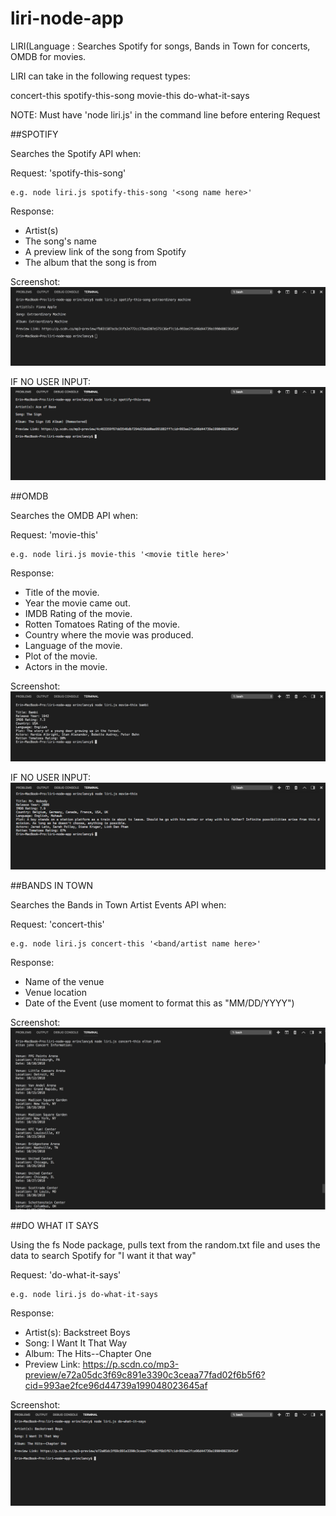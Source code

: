# liri-node-app
LIRI(Language : Searches Spotify for songs, Bands in Town for concerts, OMDB for movies.

LIRI can take in the following request types:

concert-this
spotify-this-song
movie-this
do-what-it-says

NOTE: Must have 'node liri.js' in the command line before entering Request 

##SPOTIFY

Searches the Spotify API when:

Request: 'spotify-this-song'

    e.g. node liri.js spotify-this-song '<song name here>'

Response:  

   * Artist(s)
   * The song's name
   * A preview link of the song from Spotify
   * The album that the song is from

Screenshot:
![spotify](images/spotify-this-song_extraordinaryMachine.png)

IF NO USER INPUT:
![spotify2](images/spotify-this-song_ace.png)

##OMDB

Searches the OMDB API when:

Request: 'movie-this'

    e.g. node liri.js movie-this '<movie title here>'

Response:

   * Title of the movie.
   * Year the movie came out.
   * IMDB Rating of the movie.
   * Rotten Tomatoes Rating of the movie.
   * Country where the movie was produced.
   * Language of the movie.
   * Plot of the movie.
   * Actors in the movie.

Screenshot:
![omdb](images/movie-this_bambi.png)

IF NO USER INPUT:
![omdb2](images/movie-this_MrNobody.png)

##BANDS IN TOWN 

Searches the Bands in Town Artist Events API when:

Request: 'concert-this' 

    e.g. node liri.js concert-this '<band/artist name here>'

Response: 

   * Name of the venue
   * Venue location
   * Date of the Event (use moment to format this as "MM/DD/YYYY")

Screenshot:
![bands](images/concert-this_eltonJohn.png)

##DO WHAT IT SAYS

Using the fs Node package, pulls text from the random.txt file and uses the data to search Spotify for "I want it that way"

Request: 'do-what-it-says'

    e.g. node liri.js do-what-it-says

Response: 

   * Artist(s): Backstreet Boys
   * Song: I Want It That Way
   * Album: The Hits--Chapter One
   * Preview Link: https://p.scdn.co/mp3-preview/e72a05dc3f69c891e3390c3ceaa77fad02f6b5f6?cid=993ae2fce96d44739a199048023645af

Screenshot:
![doThis](images/do-what-it-says.png)
